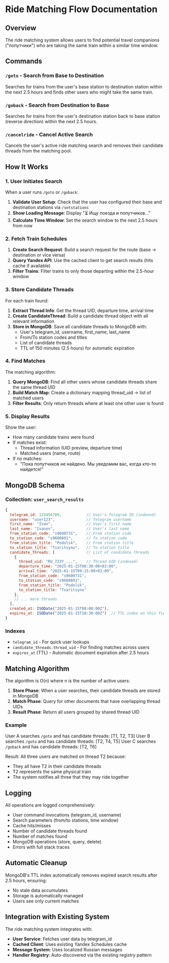 # Ride Matching Flow Documentation

## Overview

The ride matching system allows users to find potential travel companions ("попутчики") who are taking the same train within a similar time window.

## Commands

### `/goto` - Search from Base to Destination
Searches for trains from the user's base station to destination station within the next 2.5 hours and finds other users who might take the same train.

### `/goback` - Search from Destination to Base
Searches for trains from the user's destination station back to base station (reverse direction) within the next 2.5 hours.

### `/cancelride` - Cancel Active Search
Cancels the user's active ride matching search and removes their candidate threads from the matching pool.

## How It Works

### 1. User Initiates Search

When a user runs `/goto` or `/goback`:

1. **Validate User Setup**: Check that the user has configured their base and destination stations via `/setstations`
2. **Show Loading Message**: Display "⏳ Ищу поезда и попутчиков..."
3. **Calculate Time Window**: Set the search window to the next 2.5 hours from now

### 2. Fetch Train Schedules

1. **Create Search Request**: Build a search request for the route (base → destination or vice versa)
2. **Query Yandex API**: Use the cached client to get search results (hits cache if available)
3. **Filter Trains**: Filter trains to only those departing within the 2.5-hour window

### 3. Store Candidate Threads

For each train found:

1. **Extract Thread Info**: Get the thread UID, departure time, arrival time
2. **Create CandidateThread**: Build a candidate thread object with all relevant information
3. **Store in MongoDB**: Save all candidate threads to MongoDB with:
   - User's telegram_id, username, first_name, last_name
   - From/To station codes and titles
   - List of candidate threads
   - TTL of 150 minutes (2.5 hours) for automatic expiration

### 4. Find Matches

The matching algorithm:

1. **Query MongoDB**: Find all other users whose candidate threads share the same thread UID
2. **Build Match Map**: Create a dictionary mapping thread_uid → list of matched users
3. **Filter Results**: Only return threads where at least one other user is found

### 5. Display Results

Show the user:
- How many candidate trains were found
- If matches exist:
  - Thread information (UID preview, departure time)
  - Matched users (name, route)
- If no matches:
  - "Пока попутчиков не найдено. Мы уведомим вас, когда кто-то найдется!"

## MongoDB Schema

### Collection: `user_search_results`

```javascript
{
  telegram_id: 123456789,           // User's Telegram ID (indexed)
  username: "user123",              // Telegram username
  first_name: "Ivan",               // User's first name
  last_name: "Ivanov",              // User's last name
  from_station_code: "s9600731",    // From station code
  to_station_code: "s9600891",      // To station code
  from_station_title: "Podolsk",    // From station title
  to_station_title: "Tsaritsyno",   // To station title
  candidate_threads: [              // List of candidate threads
    {
      thread_uid: "RU_723Y_...",    // Thread UID (indexed)
      departure_time: "2025-01-15T08:30:00+03:00",
      arrival_time: "2025-01-15T09:15:00+03:00",
      from_station_code: "s9600731",
      to_station_code: "s9600891",
      from_station_title: "Podolsk",
      to_station_title: "Tsaritsyno"
    },
    // ... more threads
  ],
  created_at: ISODate("2025-01-15T08:00:00Z"),
  expires_at: ISODate("2025-01-15T10:30:00Z")  // TTL index on this field
}
```

### Indexes

- `telegram_id` - For quick user lookups
- `candidate_threads.thread_uid` - For finding matches across users
- `expires_at` (TTL) - Automatic document expiration after 2.5 hours

## Matching Algorithm

The algorithm is O(n) where n is the number of active users:

1. **Store Phase**: When a user searches, their candidate threads are stored in MongoDB
2. **Match Phase**: Query for other documents that have overlapping thread UIDs
3. **Result Phase**: Return all users grouped by shared thread UID

### Example

User A searches `/goto` and has candidate threads: [T1, T2, T3]
User B searches `/goto` and has candidate threads: [T2, T4, T5]
User C searches `/goback` and has candidate threads: [T2, T6]

Result: All three users are matched on thread T2 because:
- They all have T2 in their candidate threads
- T2 represents the same physical train
- The system notifies all three that they may ride together

## Logging

All operations are logged comprehensively:

- User command invocations (telegram_id, username)
- Search parameters (from/to stations, time window)
- Cache hits/misses
- Number of candidate threads found
- Number of matches found
- MongoDB operations (store, query, delete)
- Errors with full stack traces

## Automatic Cleanup

MongoDB's TTL index automatically removes expired search results after 2.5 hours, ensuring:
- No stale data accumulates
- Storage is automatically managed
- Users see only current matches

## Integration with Existing System

The ride matching system integrates with:

- **User Service**: Fetches user data by telegram_id
- **Cached Client**: Uses existing Yandex Schedules cache
- **Message System**: Uses localized Russian messages
- **Handler Registry**: Auto-discovered via the existing registry pattern
